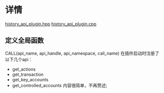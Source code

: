 # 详情
[history_api_plugin.hpp](https://github.com/hanjingo/eos/blob/master/plugins/history_api_plugin/include/eosio/history_api_plugin/history_api_plugin.hpp) 
[history_api_plugin.cpp](https://github.com/hanjingo/eos/blob/master/plugins/history_api_plugin/history_api_plugin.cpp)  

## 定义全局函数
CALL(api_name, api_handle, api_namespace, call_name) 
在插件启动时注册了以下几个api：  

* get_actions
* get_transaction
* get_key_accounts
* get_controlled_accounts
内容很简单，不再赘述;
